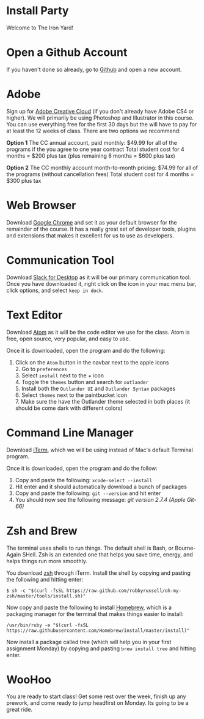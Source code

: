# Install Party
Welcome to The Iron Yard!


# Open a Github Account
If you haven't done so already, go to [Github](https://github.com/) and open a new account.


# Adobe
Sign up for [Adobe Creative Cloud](https://creative.adobe.com/plans?promoid=NV3KR7S1&mv=other) (if you don't already have Adobe CS4 or higher). We will primarily be using Photoshop and Illustrator in this course. You can use everything free for the first 30 days but the will have to pay for at least the 12 weeks of class. There are two options we recommend:

**Option 1** The CC annual account, paid monthly: $49.99 for all of the programs if the you agree to one year contract Total student cost for 4 months = $200 plus tax (plus remaining 8 months = $600 plus tax)

**Option 2** The CC monthly account month-to-month pricing: $74.99 for all of the programs (without cancellation fees) Total student cost for 4 months = $300 plus tax 


# Web Browser
Download [Google Chrome](https://www.google.com/chrome/) and set it as your default browser for the remainder of the course. It has a really great set of developer tools, plugins and extensions that makes it excellent for us to use as developers. 


# Communication Tool
Download [Slack for Desktop](https://slack.com/downloads/osx) as it will be our primary communication tool. Once you have downloaded it, right click on the icon in your mac menu bar, click options, and select `keep in dock`.


# Text Editor
Download [Atom](https://atom.io/) as it will be the code editor we use for the class. Atom is free, open source, very popular, and easy to use. 

Once it is downloaded, open the program and do the following:
1. Click on the `Atom` button in the navbar next to the apple icons
<br> 2. Go to `preferences`
<br> 3. Select `install` next to the + icon
<br> 4. Toggle the `themes` button and search for `outlander`
<br> 5. Install both the `Outlander UI` and `Outlander Syntax` packages
<br> 6. Select `themes` next to the paintbucket icon
<br> 7. Make sure the have the Outlander theme selected in both places (it should be come dark with different colors)

# Command Line Manager
Download [iTerm](https://www.iterm2.com/), which we will be using instead of Mac's default Terminal program. 

Once it is downloaded, open the program and do the follow:
1. Copy and paste the following: `xcode-select --install`
2. Hit enter and it should automatically download a bunch of packages
3. Copy and paste the following: `git --version` and hit enter
4. You should now see the following message: _git version 2.7.4 (Apple Git-66)_


# Zsh and Brew
The terminal uses shells to run things. The default shell is Bash, or Bourne-Again SHell. Zsh is an extended one that helps you save time, energy, and helps things run more smoothly.

You download [zsh](http://ohmyz.sh/) through iTerm. Install the shell by copying and pasting the following and hitting enter: 
```
$ sh -c "$(curl -fsSL https://raw.github.com/robbyrussell/oh-my-zsh/master/tools/install.sh)"
```

Now copy and paste the following to install [Homebrew](https://brew.sh/), which is a packaging manager for the terminal that makes things easier to install:
```
/usr/bin/ruby -e "$(curl -fsSL https://raw.githubusercontent.com/Homebrew/install/master/install)"
```

Now install a package called tree (which will help you in your first assignment Monday) by copying and pasting `brew install tree` and hitting enter. 


# WooHoo
You are ready to start class! Get some rest over the week, finish up any prework, and come ready to jump headfirst on Monday. Its going to be a great ride. 
